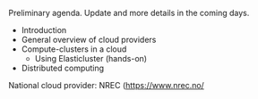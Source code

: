 Preliminary agenda. Update and more details in the coming days.

* Introduction
* General overview of cloud providers
* Compute-clusters in a cloud
   * Using Elasticluster (hands-on)
* Distributed computing 

National cloud provider: NREC (https://www.nrec.no/
